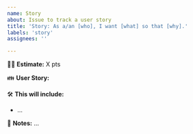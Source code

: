 ```yaml
---
name: Story
about: Issue to track a user story
title: 'Story: As a/an [who], I want [what] so that [why].'
labels: 'story'
assignees: ''

---
```


:woman_shrugging: **Estimate:** X pts

:family: **User Story:**  

:hammer_and_wrench: **This will include:**
- ...

:pencil: **Notes:**
...
